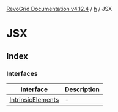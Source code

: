 [RevoGrid Documentation v4.12.4](README.md) / [h](Namespace.h.md) / JSX

# JSX

## Index

### Interfaces

| Interface | Description |
| ------ | ------ |
| [IntrinsicElements](h.JSX.Interface.IntrinsicElements.md) | - |
